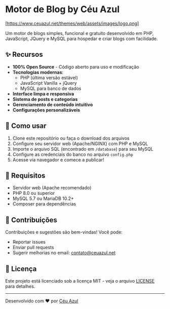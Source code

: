 # Motor de Blog by Céu Azul

[https://www.ceuazul.net/themes/web/assets/images/logo.png]

Um motor de blogs simples, funcional e gratuito desenvolvido em PHP, JavaScript, JQuery e MySQL para hospedar e criar blogs com facilidade.

## ✨ Recursos

- **100% Open Source** - Código aberto para uso e modificação
- **Tecnologias modernas**:
  - PHP (última versão estável)
  - JavaScript Vanilla + jQuery
  - MySQL para banco de dados
- **Interface limpa e responsiva**
- **Sistema de posts e categorias**
- **Gerenciamento de conteúdo intuitivo**
- **Configurações personalizáveis**

## 🚀 Como usar

1. Clone este repositório ou faça o download dos arquivos
2. Configure seu servidor web (Apache/NGINX) com PHP e MySQL
3. Importe o arquivo SQL (encontrado em `/database`) para seu MySQL
4. Configure as credenciais do banco no arquivo `config.php`
5. Acesse via navegador e comece a publicar!

## 📌 Requisitos

- Servidor web (Apache recomendado)
- PHP 8.0 ou superior
- MySQL 5.7 ou MariaDB 10.2+
- Composer para dependências

## 🤝 Contribuições

Contribuições e sugestões são bem-vindas! Você pode:
- Reportar issues
- Enviar pull requests
- Sugerir melhorias no email: [contato@ceuazul.net](mailto:contato@ceuazul.net)

## 📄 Licença

Este projeto está licenciado sob a licença MIT - veja o arquivo [LICENSE](LICENSE) para detalhes.

---

Desenvolvido com ❤️ por [Céu Azul](https://ceuazul.net)